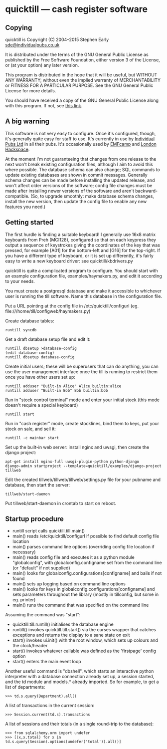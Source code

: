 quicktill — cash register software
==================================

Copying
-------

quicktill is Copyright (C) 2004–2015 Stephen Early <sde@individualpubs.co.uk>

It is distributed under the terms of the GNU General Public License
as published by the Free Software Foundation, either version 3
of the License, or (at your option) any later version.

This program is distributed in the hope that it will be useful, but
WITHOUT ANY WARRANTY; without even the implied warranty of
MERCHANTABILITY or FITNESS FOR A PARTICULAR PURPOSE.  See the GNU
General Public License for more details.

You should have received a copy of the GNU General Public License
along with this program.  If not, see [this
link](http://www.gnu.org/licenses/).

A big warning
-------------

This software is not very easy to configure.  Once it's configured,
though, it's generally quite easy for staff to use.  It's currently in
use by [Individual Pubs Ltd](https://www.individualpubs.co.uk/) in all
their pubs.  It's occasionally used by
[EMFcamp](https://www.emfcamp.org/) and [London
Hackspace](https://london.hackspace.org.uk/).

At the moment I'm not guaranteeing that changes from one release to
the next won't break existing configuration files, although I aim to
avoid this where possible.  The database schema can also change; SQL
commands to update existing databases are shown in commit messages.
Generally schema changes can be made before installing the updated
release, and won't affect older versions of the software; config file
changes must be made after installing newer versions of the software
and aren't backward-compatible.  (So, to upgrade smoothly: make
database schema changes, install the new version, then update the
config file to enable any new features you need.)

Getting started
---------------

The first hurdle is finding a suitable keyboard!  I generally use 16x8
matrix keyboards from Preh (MCI128), configured so that on each
keypress they output a sequence of keystrokes giving the coordinates
of the key that was pressed, for example [A01] for the bottom-left and
[G16] for the top-right.  If you have a different type of keyboard, or
it is set up differently, it's fairly easy to write a new keyboard
driver: see quicktill/kbdrivers.py

quicktill is quite a complicated program to configure.  You should
start with an example configuration file, examples/haymakers.py, and
edit it according to your needs.

You must create a postgresql database and make it accessible to
whichever user is running the till software.  Name this database in
the configuration file.

Put a URL pointing at the config file in /etc/quicktill/configurl
(eg. file:///home/till/configweb/haymakers.py)

Create database tables:

    runtill syncdb

Get a draft database setup file and edit it:

    runtill dbsetup >database-config
    (edit database-config)
    runtill dbsetup database-config

Create initial users; these will be superusers that can do anything,
you can use the user management interface once the till is running to
restrict them once you have other users set up:

    runtill adduser "Built-in Alice" Alice builtin:alice
    runtill adduser "Built-in Bob" Bob builtin:bob

Run in "stock control terminal" mode and enter your initial stock
(this mode doesn't require a special keyboard)

    runtill start

Run in "cash register" mode, create stocklines, bind them to keys, put
your stock on sale, and sell it:

    runtill -c mainbar start

Set up the built-in web server: install nginx and uwsgi, then create
the django project:

    apt-get install nginx-full uwsgi-plugin-python python-django
    django-admin startproject --template=quicktill/examples/django-project tillweb

Edit the created tillweb/tillweb/tillweb/settings.py file for your
pubname and database, then start the server:

    tillweb/start-daemon

Put tillweb/start-daemon in crontab to start on reboot.

Startup procedure
-----------------

 - runtill script calls quicktill.till.main()
 - main() reads /etc/quicktill/configurl if possible to find default config file location
 - main() parses command line options (overriding config file location if necessary)
 - main() reads config file and executes it as a python module "globalconfig", with
   globalconfig.configname set from the command line (or "default" if not supplied)
 - main() looks for globalconfig.configurations[configname] and bails if not found
 - main() sets up logging based on command line options
 - main() looks for keys in globalconfig.configurations[configname] and sets parameters
   throughout the library (mostly in tillconfig, but some in eg. printer)
 - main() runs the command that was specified on the command line

Assuming the command was "start":

 - quicktill.till.runtill() initialises the database engine
 - runtill() invokes quicktill.till.start() via the curses wrapper that catches exceptions
   and returns the display to a sane state on exit
 - start() invokes ui.init() with the root window, which sets up colours and the clock/header
 - start() invokes whatever callable was defined as the 'firstpage' config option
 - start() enters the main event loop

Another useful command is "dbshell", which starts an interactive
python interpreter with a database connection already set up, a
session started, and the td module and models.* already imported.  So
for example, to get a list of departments:

    >>> td.s.query(Department).all()

A list of transactions in the current session:

    >>> Session.current(td.s).transactions

A list of sessions and their totals (in a single round-trip to the
database):

    >>> from sqlalchemy.orm import undefer
    >>> [(x,x.total) for x in td.s.query(Session).options(undefer('total')).all()]
